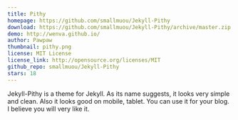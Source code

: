 ```yaml
---
title: Pithy
homepage: https://github.com/smallmuou/Jekyll-Pithy
download: https://github.com/smallmuou/Jekyll-Pithy/archive/master.zip
demo: http://wenva.github.io/
author: Pawpaw
thumbnail: pithy.png
license: MIT License
license_link: http://opensource.org/licenses/MIT
github_repo: smallmuou/Jekyll-Pithy
stars: 18
---
```


Jekyll-Pithy is a theme for Jekyll. As its name suggests, it looks very
simple and clean. Also it looks good on mobile, tablet. You can use it
for your blog. I believe you will very like it.
